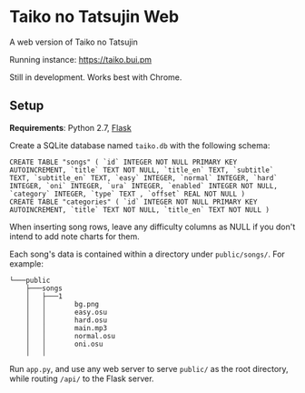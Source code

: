 # Taiko no Tatsujin Web
A web version of Taiko no Tatsujin

Running instance: https://taiko.bui.pm

Still in development. Works best with Chrome.

## Setup
**Requirements**: Python 2.7, [Flask](https://pypi.org/project/Flask/)

Create a SQLite database named `taiko.db` with the following schema:

    CREATE TABLE "songs" ( `id` INTEGER NOT NULL PRIMARY KEY AUTOINCREMENT, `title` TEXT NOT NULL, `title_en` TEXT, `subtitle` TEXT, `subtitle_en` TEXT, `easy` INTEGER, `normal` INTEGER, `hard` INTEGER, `oni` INTEGER, `ura` INTEGER, `enabled` INTEGER NOT NULL, `category` INTEGER, `type` TEXT , `offset` REAL NOT NULL )
    CREATE TABLE "categories" ( `id` INTEGER NOT NULL PRIMARY KEY AUTOINCREMENT, `title` TEXT NOT NULL, `title_en` TEXT NOT NULL )

When inserting song rows, leave any difficulty columns as NULL if you don't intend to add note charts for them.

Each song's data is contained within a directory under `public/songs/`. For example:

    └───public
        ├───songs
        │   ├───1
        │   │       bg.png
        │   │       easy.osu
        │   │       hard.osu
        │   │       main.mp3
        │   │       normal.osu
        │   │       oni.osu
        │   │

Run `app.py`, and use any web server to serve `public/` as the root directory, while routing `/api/` to the Flask server.
